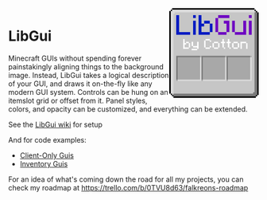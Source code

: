 <img src="doc/icon.png" align="right" width="180px"/>

# LibGui

Minecraft GUIs without spending forever painstakingly aligning things to the background image.
Instead, LibGui takes a logical description of your GUI, and draws it on-the-fly like any modern
GUI system. Controls can be hung on an itemslot grid or offset from it. Panel styles, colors,
and opacity can be customized, and everything can be extended.


See the [LibGui wiki](https://github.com/CottonMC/LibGui/wiki) for setup

And for code examples:
* [Client-Only Guis](https://github.com/CottonMC/LibGui/wiki/Client-Sided-Guis) 
* [Inventory Guis](https://github.com/CottonMC/LibGui/wiki/Getting-Started-with-GUIs)

For an idea of what's coming down the road for all my projects, you can check my roadmap at https://trello.com/b/0TVU8d63/falkreons-roadmap
